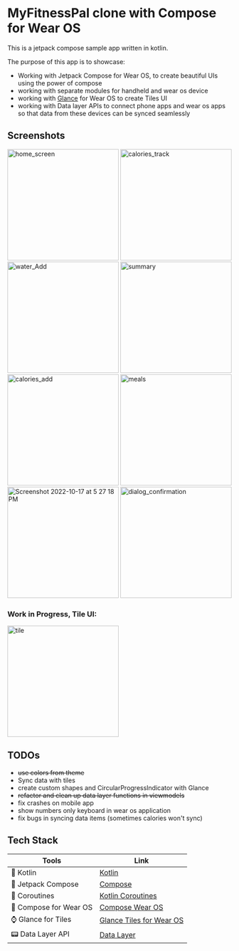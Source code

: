 # MyFitnessPal clone with Compose for Wear OS

This is a jetpack compose sample app written in kotlin.

The purpose of this app is to showcase:

- Working with Jetpack Compose for Wear OS, to create beautiful UIs using the power of compose
- working with separate modules for handheld and wear os device
- working
  with [Glance](https://developer.android.com/jetpack/androidx/releases/glance)
  for Wear OS to create Tiles UI
- working with Data layer APIs to connect phone apps and wear os apps so that data from these
  devices can be synced seamlessly

## Screenshots

<img src = "https://user-images.githubusercontent.com/111345322/196186237-13d51718-9db3-475d-8a5c-43bacb9ae1d6.gif" alt="home_screen" height = 250> <img width="250" alt="calories_track" src="https://user-images.githubusercontent.com/111345322/196179357-bb760e38-cff3-4e4c-99aa-048e52503215.png"> <img width="250" alt="water_Add" src="https://user-images.githubusercontent.com/111345322/196179402-fccb4334-5295-4814-a918-075c6106df32.png"> <img width="250" alt="summary" src="https://user-images.githubusercontent.com/111345322/196179416-f6ca92c3-4286-4a65-ad2e-0e091dd27efd.png"> <img width="250" alt="calories_add" src="https://user-images.githubusercontent.com/111345322/196179426-25a266fb-4e96-4734-a1a1-69caf032b25f.png"> <img width="250" alt="meals" src="https://user-images.githubusercontent.com/111345322/196179460-61b0626b-6efb-48e4-9ffb-d2d6f64d5cd8.png"> 
<img width="250" alt="Screenshot 2022-10-17 at 5 27 18 PM" src="https://user-images.githubusercontent.com/111345322/196186645-e35e98ab-d3de-46dd-bdcb-538928129f3c.png"> <img width="250" alt="dialog_confirmation" src="https://user-images.githubusercontent.com/111345322/196179475-ac41ba1e-5dd6-4d43-89e6-5687b4119f4e.png">

### Work in Progress, Tile UI:

<img width="250" alt="tile" src="https://user-images.githubusercontent.com/111345322/196179495-c56c4a2c-c3ed-42a7-8da0-8649e12d1aef.png">

## TODOs

- ~~use colors from theme~~
- Sync data with tiles
- create custom shapes and CircularProgressIndicator with Glance
- ~~refactor and clean up data layer functions in viewmodels~~
- fix crashes on mobile app
- show numbers only keyboard in wear os application
- fix bugs in syncing data items (sometimes calories won't sync)

## Tech Stack

| Tools                  | Link                                                                                                                   |
|------------------------|------------------------------------------------------------------------------------------------------------------------|
| 🤖 Kotlin              | [Kotlin](https://kotlinlang.org/)                                                                                      |
| 💚 Jetpack Compose     | [Compose](https://developer.android.com/jetpack/compose)                                                               |
| 🌊 Coroutines          | [Kotlin Coroutines](https://developer.android.com/kotlin/coroutines)                                                   |
| 💚 Compose for Wear OS | [Compose Wear OS](https://developer.android.com/training/wearables/compose)                                            |
| ⌚️ Glance for Tiles    | [Glance Tiles for Wear OS](https://android-developers.googleblog.com/2022/01/announcing-glance-tiles-for-wear-os.html) |
| 📟 Data Layer API      | [Data Layer](https://developer.android.com/training/wearables/data/data-layer)                                         |